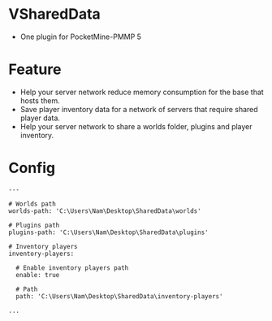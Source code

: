 # VSharedData
- One plugin for PocketMine-PMMP 5

# Feature
- Help your server network reduce memory consumption for the base that hosts them.
- Save player inventory data for a network of servers that require shared player data.
- Help your server network to share a worlds folder, plugins and player inventory.

# Config
```
---

# Worlds path
worlds-path: 'C:\Users\Nam\Desktop\SharedData\worlds'

# Plugins path
plugins-path: 'C:\Users\Nam\Desktop\SharedData\plugins'

# Inventory players
inventory-players:

  # Enable inventory players path
  enable: true

  # Path
  path: 'C:\Users\Nam\Desktop\SharedData\inventory-players'

...
```
